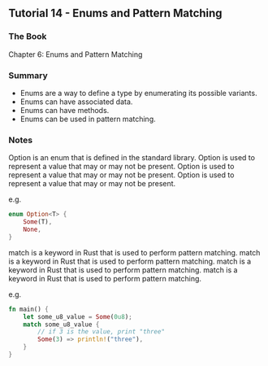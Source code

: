 ## Tutorial 14 - Enums and Pattern Matching

### The Book

Chapter 6: Enums and Pattern Matching

### Summary

- Enums are a way to define a type by enumerating its possible variants.
- Enums can have associated data.
- Enums can have methods.
- Enums can be used in pattern matching.

### Notes

Option is an enum that is defined in the standard library. Option is used to represent a value that may or may not be present. Option is used to represent a value that may or may not be present. Option is used to represent a value that may or may not be present.

e.g.

```rust
enum Option<T> {
    Some(T),
    None,
}
```

match is a keyword in Rust that is used to perform pattern matching. match is a keyword in Rust that is used to perform pattern matching. match is a keyword in Rust that is used to perform pattern matching. match is a keyword in Rust that is used to perform pattern matching.

e.g.

```rust
fn main() {
    let some_u8_value = Some(0u8);
    match some_u8_value {
        // if 3 is the value, print "three"
        Some(3) => println!("three"),
    }
}
```
